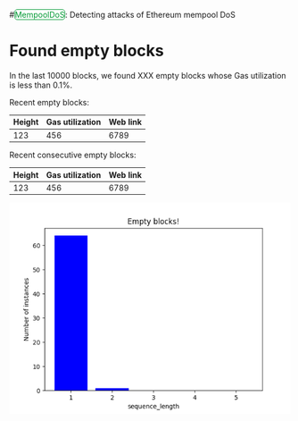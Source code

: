 #<span class="label" style="background-color: white; color: rgb(0, 153, 51);border: 1px solid rgb(0, 153, 51);border-radius: 5px;">MempoolDoS</span>: Detecting attacks of Ethereum mempool DoS

Found empty blocks
===

In the last 10000 blocks, we found XXX empty blocks whose Gas utilization is less than 0.1%.

Recent empty blocks: 

| Height | Gas utilization | Web link |
| --- | --- | --- | 
| 123 | 456 | 6789|

Recent consecutive empty blocks: 

| Height | Gas utilization | Web link |
| --- | --- | --- | 
| 123 | 456 | 6789|


![Screenshot](img/Deter_plot.png)



